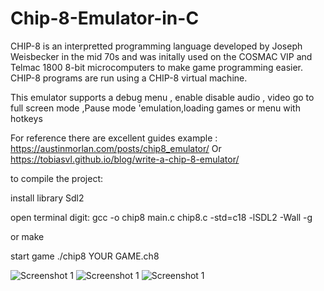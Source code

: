 # Chip-8-Emulator-in-C
CHIP-8 is an interpretted programming language developed by Joseph Weisbecker in the mid 70s and was initally used on the COSMAC VIP and Telmac 1800 8-bit microcomputers to make game programming easier. CHIP-8 programs are run using a CHIP-8 virtual machine.

This emulator supports a debug menu , enable disable audio , video go to full screen mode ,Pause mode 'emulation,loading games or menu with hotkeys

For reference there are excellent guides example : 
https://austinmorlan.com/posts/chip8_emulator/
Or
https://tobiasvl.github.io/blog/write-a-chip-8-emulator/

to compile the project:

install library Sdl2

open terminal digit: gcc -o chip8 main.c chip8.c -std=c18 -lSDL2 -Wall -g

or make

start game ./chip8 YOUR GAME.ch8

![Screenshot 1](https://github.com/SuzieQQ/screenchip8c/blob/main/1.png)
![Screenshot 1](https://github.com/SuzieQQ/screenchip8c/blob/main/2.png)
![Screenshot 1](https://github.com/SuzieQQ/screenchip8c/blob/main/3.png)
